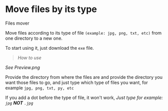 # Move files by its type

Files mover

Move files according to its type of file `(example: jpg, png, txt, etc)` from one directory to a new one.

To start using it, just download the `exe` file.

> *How to use*

*See Preview.png*

Provide the directory from where the files are and provide the directory you want those files to go, and just type which type of files you want, for example `jpg, png, txt, py, etc`

If you add a dot before the type of file, it won't work, 
*Just type for example: `jpg` **NOT** `.jpg`*

